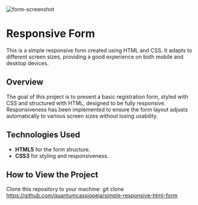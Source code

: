 ![form-screenshot](https://github.com/user-attachments/assets/50da0102-add9-416a-ba63-173204787bc1)


# Responsive Form

This is a simple responsive form created using HTML and CSS. It adapts to different screen sizes, providing a good experience on both mobile and desktop devices.

## Overview
The goal of this project is to present a basic registration form, styled with CSS and structured with HTML, designed to be fully responsive. Responsiveness has been implemented to ensure the form layout adjusts automatically to various screen sizes without losing usability.

## Technologies Used
- **HTML5** for the form structure.
- **CSS3** for styling and responsiveness.

## How to View the Project
Clone this repository to your machine:
   git clone https://github.com/quantumcassiopeia/simple-responsive-html-form
